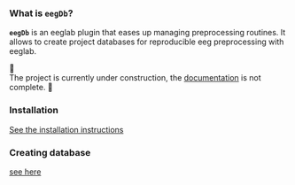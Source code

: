 ### What is `eegDb`?
**`eegDb`** is an eeglab plugin that eases up managing preprocessing routines. It allows to create project databases for reproducible eeg preprocessing with eeglab.

:construction:  
The project is currently under construction, the [documentation](http://eegdb.readthedocs.io/en/latest/) is not complete.
:construction:

### Installation
[See the installation instructions](http://eegdb.readthedocs.io/en/latest/Installation/)

### Creating database
[see here](http://eegdb.readthedocs.io/en/latest/creating%20database/)
